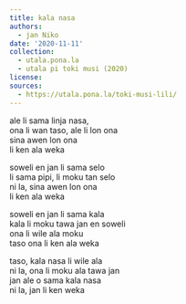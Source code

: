 ```yaml
---
title: kala nasa
authors:
  - jan Niko
date: '2020-11-11'
collection:
  - utala.pona.la
  - utala pi toki musi (2020)
license:
sources:
  - https://utala.pona.la/toki-musi-lili/
---
```


ale li sama linja nasa,  
ona li wan taso, ale li lon ona  
sina awen lon ona  
li ken ala weka

soweli en jan li sama selo  
li sama pipi, li moku tan selo  
ni la, sina awen lon ona  
li ken ala weka

soweli en jan li sama kala  
kala li moku tawa jan en soweli  
ona li wile ala moku  
taso ona li ken ala weka

taso, kala nasa li wile ala  
ni la, ona li moku ala tawa jan  
jan ale o sama kala nasa  
ni la, jan li ken weka
